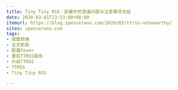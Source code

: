 ```yaml
---
title: Tiny Tiny RSS：部署中的普遍问题与注意事项总结
date: 2020-03-01T13:53:00+08:00
itemurl: https://blog.spencerwoo.com/2020/03/ttrss-noteworthy/
sites: spencerwoo.com
tags:
- 简繁转换
- 全文抓取
- 配置Fever
- 重启TTRSS服务
- 升级TTRSS
- TTRSS
- Tiny Tiny RSS

---
```

